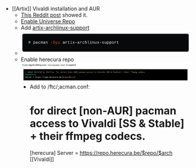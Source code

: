 - [[Artix]] Vivaldi installation and AUR
	- [This Reddit post](https://www.reddit.com/r/artixlinux/comments/ve00lw/can_not_find_artixarchlinuxsupport/) showed it.
	- [Enable Universe Repo](https://wiki.artixlinux.org/Main/Repositories#Universe)
	- Add [artix-archlinux-support](https://dev.to/nabbisen/artix-linux-add-arch-linux-repos-extra-community-35ab)
	- ![image.png](../assets/image_1659002073013_0.png)
	- Enable herecura repo ![image.png](../assets/image_1659002355187_0.png)
		- Add to /ftc/;acman.conf:
		  # for direct [non-AUR] pacman access to Vivaldi [SS & Stable] + their ffmpeg codecs.
		  [herecura]
		  Server = https://repo.herecura.be/$repo/$arch [[Vivaldi]]